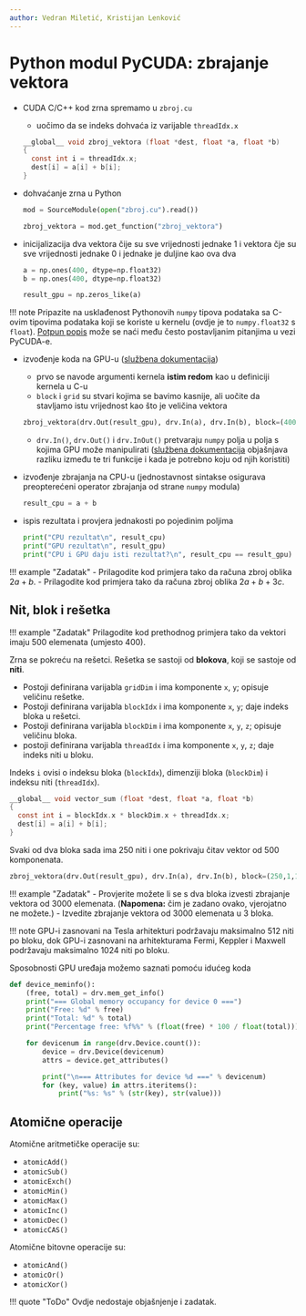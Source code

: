 ```yaml
---
author: Vedran Miletić, Kristijan Lenković
---
```


# Python modul PyCUDA: zbrajanje vektora

- CUDA C/C++ kod zrna spremamo u `zbroj.cu`

    - uočimo da se indeks dohvaća iz varijable `threadIdx.x`

    ``` c
    __global__ void zbroj_vektora (float *dest, float *a, float *b)
    {
      const int i = threadIdx.x;
      dest[i] = a[i] + b[i];
    }
    ```

- dohvaćanje zrna u Python

    ``` python
    mod = SourceModule(open("zbroj.cu").read())

    zbroj_vektora = mod.get_function("zbroj_vektora")
    ```

- inicijalizacija dva vektora čije su sve vrijednosti jednake 1 i vektora čje su sve vrijednosti jednake 0 i jednake je duljine kao ova dva

    ``` python
    a = np.ones(400, dtype=np.float32)
    b = np.ones(400, dtype=np.float32)

    result_gpu = np.zeros_like(a)
    ```

!!! note
    Pripazite na usklađenost Pythonovih `numpy` tipova podataka sa C-ovim tipovima podataka koji se koriste u kernelu (ovdje je to `numpy.float32` s `float`). [Potpun popis](https://wiki.tiker.net/PyCuda/FrequentlyAskedQuestions/#how-do-i-specify-the-correct-types-when-calling-and-preparing-pycuda-functions) može se naći među često postavljanim pitanjima u vezi PyCUDA-e.

- izvođenje koda na GPU-u ([službena dokumentacija](https://documen.tician.de/pycuda/driver.html#pycuda.driver.Function))

    - prvo se navode argumenti kernela **istim redom** kao u definiciji kernela u C-u
    - `block` i `grid` su stvari kojima se bavimo kasnije, ali uočite da stavljamo istu vrijednost kao što je veličina vektora

    ``` python
    zbroj_vektora(drv.Out(result_gpu), drv.In(a), drv.In(b), block=(400,1,1), grid=(1,1))
    ```

    - `drv.In()`, `drv.Out()` i `drv.InOut()` pretvaraju `numpy` polja u polja s kojima GPU može manipulirati ([službena dokumentacija](https://documen.tician.de/pycuda/driver.html#pycuda.driver.In) objašnjava razliku između te tri funkcije i kada je potrebno koju od njih koristiti)

- izvođenje zbrajanja na CPU-u (jednostavnost sintakse osigurava preopterećeni operator zbrajanja od strane `numpy` modula)

    ``` python
    result_cpu = a + b
    ```

- ispis rezultata i provjera jednakosti po pojedinim poljima

    ``` python
    print("CPU rezultat\n", result_cpu)
    print("GPU rezultat\n", result_gpu)
    print("CPU i GPU daju isti rezultat?\n", result_cpu == result_gpu)
    ```

!!! example "Zadatak"
    - Prilagodite kod primjera tako da računa zbroj oblika $2a + b$.
    - Prilagodite kod primjera tako da računa zbroj oblika $2a + b + 3c$.

## Nit, blok i rešetka

!!! example "Zadatak"
    Prilagodite kod prethodnog primjera tako da vektori imaju 500 elemenata (umjesto 400).

Zrna se pokreću na rešetci. Rešetka se sastoji od **blokova**, koji se sastoje od **niti**.

- Postoji definirana varijabla `gridDim` i ima komponente `x`, `y`; opisuje veličinu rešetke.
- Postoji definirana varijabla `blockIdx` i ima komponente `x`, `y`; daje indeks bloka u rešetci.
- Postoji definirana varijabla `blockDim` i ima komponente `x`, `y`, `z`; opisuje veličinu bloka.
- postoji definirana varijabla `threadIdx` i ima komponente `x`, `y`, `z`; daje indeks niti u bloku.

Indeks `i` ovisi o indeksu bloka (`blockIdx`), dimenziji bloka (`blockDim`) i indeksu niti (`threadIdx`).

``` c
__global__ void vector_sum (float *dest, float *a, float *b)
{
  const int i = blockIdx.x * blockDim.x + threadIdx.x;
  dest[i] = a[i] + b[i];
}
```

Svaki od dva bloka sada ima 250 niti i one pokrivaju čitav vektor od 500 komponenata.

``` python
zbroj_vektora(drv.Out(result_gpu), drv.In(a), drv.In(b), block=(250,1,1), grid=(2,1))
```

!!! example "Zadatak"
    - Provjerite možete li se s dva bloka izvesti zbrajanje vektora od 3000 elemenata. (**Napomena:** čim je zadano ovako, vjerojatno ne možete.)
    - Izvedite zbrajanje vektora od 3000 elemenata u 3 bloka.

!!! note
    GPU-i zasnovani na Tesla arhitekturi podržavaju maksimalno 512 niti po bloku, dok GPU-i zasnovani na arhitekturama Fermi, Keppler i Maxwell podržavaju maksimalno 1024 niti po bloku.

Sposobnosti GPU uređaja možemo saznati pomoću idućeg koda

``` python
def device_meminfo():
    (free, total) = drv.mem_get_info()
    print("=== Global memory occupancy for device 0 ===")
    print("Free: %d" % free)
    print("Total: %d" % total)
    print("Percentage free: %f%%" % (float(free) * 100 / float(total)))

    for devicenum in range(drv.Device.count()):
        device = drv.Device(devicenum)
        attrs = device.get_attributes()

        print("\n=== Attributes for device %d ===" % devicenum)
        for (key, value) in attrs.iteritems():
            print("%s: %s" % (str(key), str(value)))
```

## Atomične operacije

Atomične aritmetičke operacije su:

- `atomicAdd()`
- `atomicSub()`
- `atomicExch()`
- `atomicMin()`
- `atomicMax()`
- `atomicInc()`
- `atomicDec()`
- `atomicCAS()`

Atomične bitovne operacije su:

- `atomicAnd()`
- `atomicOr()`
- `atomicXor()`

!!! quote "ToDo"
    Ovdje nedostaje objašnjenje i zadatak.

